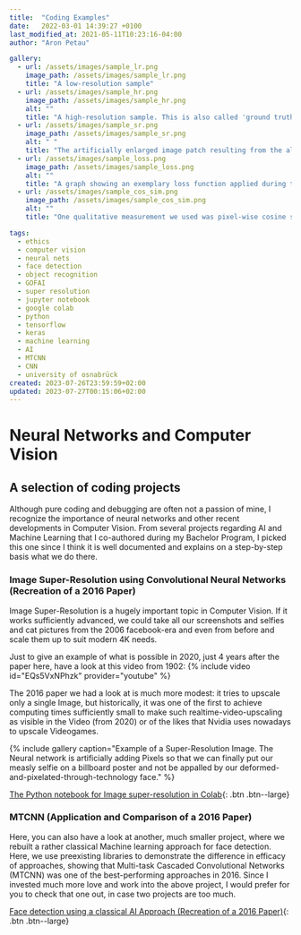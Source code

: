 ```yaml
---
title:  "Coding Examples"
date:   2022-03-01 14:39:27 +0100
last_modified_at: 2021-05-11T10:23:16-04:00
author: "Aron Petau"

gallery:
  - url: /assets/images/sample_lr.png
    image_path: /assets/images/sample_lr.png
    title: "A low-resolution sample"
  - url: /assets/images/sample_hr.png
    image_path: /assets/images/sample_hr.png
    alt: ""
    title: "A high-resolution sample. This is also called 'ground truth' "
  - url: /assets/images/sample_sr.png
    image_path: /assets/images/sample_sr.png
    alt: " "
    title: "The artificially enlarged image patch resulting from the algorithm"
  - url: /assets/images/sample_loss.png
    image_path: /assets/images/sample_loss.png
    alt: ""
    title: "A graph showing an exemplary loss function applied during training"
  - url: /assets/images/sample_cos_sim.png
    image_path: /assets/images/sample_cos_sim.png
    alt: ""
    title: "One qualitative measurement we used was pixel-wise cosine similarity. It is used to measure how similar the output and the ground truth images are"

tags:
  - ethics
  - computer vision
  - neural nets
  - face detection
  - object recognition
  - GOFAI
  - super resolution
  - jupyter notebook
  - google colab
  - python
  - tensorflow
  - keras
  - machine learning
  - AI
  - MTCNN
  - CNN
  - university of osnabrück
created: 2023-07-26T23:59:59+02:00
updated: 2023-07-27T00:15:06+02:00
---
```


# Neural Networks and Computer Vision

## A selection of coding projects

Although pure coding and debugging are often not a passion of mine, I recognize the importance of neural networks and other recent developments in Computer Vision. From several projects regarding AI and Machine Learning that I co-authored during my Bachelor Program, I picked this one since I think it is well documented and explains on a step-by-step basis what we do there.

### Image Super-Resolution using Convolutional Neural Networks (Recreation of a 2016 Paper)

Image Super-Resolution is a hugely important topic in Computer Vision. If it works sufficiently advanced, we could take all our screenshots and selfies and cat pictures from the 2006 facebook-era and even from before and scale them up to suit modern 4K needs.

Just to give an example of what is possible in 2020, just 4 years after the paper here, have a look at this video from 1902:
{% include video id="EQs5VxNPhzk" provider="youtube" %}

The 2016 paper we had a look at is much more modest: it tries to upscale only a single Image, but historically, it was one of the first to achieve computing times sufficiently small to make such realtime-video-upscaling as visible in the Video (from 2020) or of the likes that Nvidia uses nowadays to upscale Videogames.

{% include gallery caption="Example of a Super-Resolution Image. The Neural network is artificially adding Pixels so that we can finally put our measly selfie on a billboard poster and not be appalled by our deformed-and-pixelated-through-technology face." %}

[The Python notebook for Image super-resolution in Colab]( https://colab.research.google.com/drive/1RlgIKJmX8Omz9CTktX7cdIV_BwarUFpv?usp=sharing){: .btn .btn--large}

### MTCNN (Application and Comparison of a 2016 Paper)

Here, you can also have a look at another, much smaller project, where we rebuilt a rather classical Machine learning approach for face detection. Here, we use preexisting libraries to demonstrate the difference in efficacy of approaches, showing that Multi-task Cascaded Convolutional Networks (MTCNN) was one of the best-performing approaches in 2016. Since I invested much more love and work into the above project, I would prefer for you to check that one out, in case two projects are too much.  

 [Face detection using a classical AI Approach (Recreation of a 2016 Paper)](https://colab.research.google.com/drive/1uNGsVZ0Q42JRNa3BuI4W-JNJHaXD26bu?usp=sharing){: .btn .btn--large}
